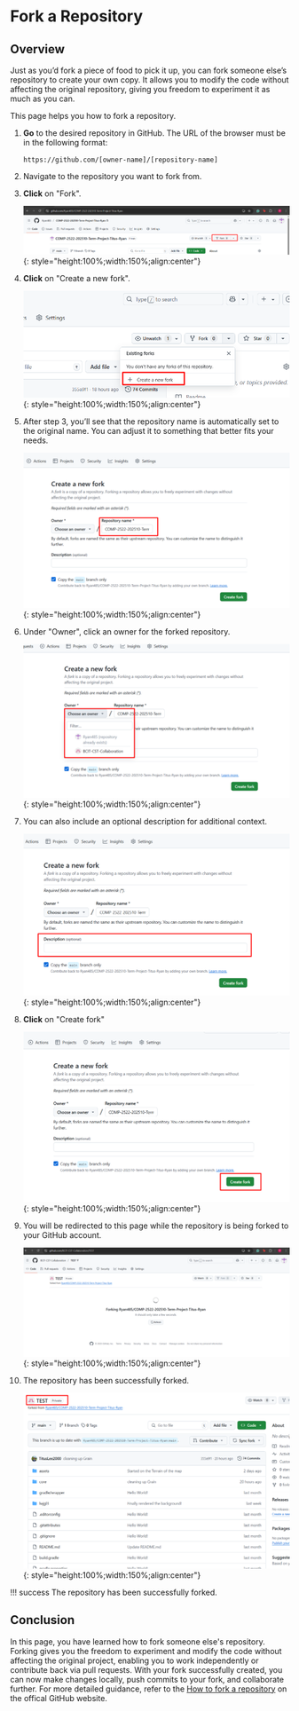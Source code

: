 Fork a Repository
==

## Overview
Just as you’d fork a piece of food to pick it up, you can fork someone else’s repository to create your own copy.
It allows you to modify the code without affecting the original repository, giving you freedom to experiment it as much as you can.

This page helps you how to fork a repository.

1. **Go** to the desired repository in GitHub.
   The URL of the browser must be in the following format:
   ```
   https://github.com/[owner-name]/[repository-name]
   ```

2. Navigate to the repository you want to fork from.

3. **Click** on "Fork".

    ![forking](img/forking.png){: style="height:100%;width:150%;align:center"}

4. **Click** on "Create a new fork".

    ![create fork](img/create_fork.png){: style="height:100%;width:150%;align:center"}

5. After step 3, you’ll see that the repository name is automatically set to the original name. You can adjust it to something that better fits your needs.

    ![set name](img/repo_name.png){: style="height:100%;width:150%;align:center"}

6. Under "Owner", click an owner for the forked repository.

    ![owner](img/owner.png){: style="height:100%;width:150%;align:center"}

7. You can also include an optional description for additional context.

    ![description](img/description.png){: style="height:100%;width:150%;align:center"}

8. **Click** on "Create fork"

    ![description](img/create_fork2.png){: style="height:100%;width:150%;align:center"}

9. You will be redirected to this page while the repository is being forked to your GitHub account.

    ![in progress](img/in_progress.png){: style="height:100%;width:150%;align:center"}

10. The repository has been successfully forked.

    ![completed](img/fork_completed.png){: style="height:100%;width:150%;align:center"}


!!! success
    The repository has been successfully forked.


## Conclusion
In this page, you have learned how to fork someone else's repository. Forking gives you the freedom to experiment and modify the code without affecting the original project, enabling you to work independently or contribute back via pull requests. With your fork successfully created, you can now make changes locally, push commits to your fork, and collaborate further. For more detailed guidance, refer to the  [How to fork a repository](https://docs.github.com/en/pull-requests/collaborating-with-pull-requests/working-with-forks/fork-a-repo) on the offical GitHub website.

